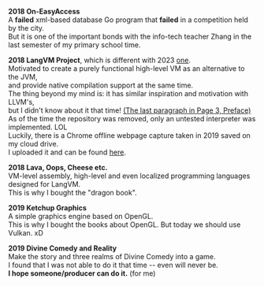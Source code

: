 **2018 On-EasyAccess**<br/>
A **failed** xml-based database Go program that **failed** in a competition held by the city.<br/>
But it is one of the important bonds with the info-tech teacher Zhang in the last semester of my primary school time.

**2018 LangVM Project**, which is different with 2023 [one](https://github.com/langvm/).<br/>
Motivated to create a purely functional high-level VM as an alternative to the JVM,<br/>
and provide native compilation support at the same time.<br/>
The thing beyond my mind is: it has similar inspiration and motivation with LLVM's,<br/>
but I didn't know about it that
time! [(The last paragraph in Page 3, Preface)](https://faculty.sist.shanghaitech.edu.cn/faculty/songfu/course/spring2018/CS131/llvm.pdf)<br/>
As of the time the repository was removed, only an untested interpreter was implemented. LOL<br/>
Luckily, there is a Chrome offline webpage capture taken in 2019 saved on my cloud drive.<br/>
I uploaded it and can be found [here](https://github.com/jellyterra/jellyterra/tree/main/lost-and-found/).

**2018 Lava, Oops, Cheese etc.**<br/>
VM-level assembly, high-level and even localized programming languages designed for LangVM.<br/>
This is why I bought the "dragon book".<br/>

**2019 Ketchup Graphics**<br/>
A simple graphics engine based on OpenGL.<br/>
This is why I bought the books about OpenGL. But today we should use Vulkan. xD

**2019 Divine Comedy and Reality**<br/>
Make the story and three realms of Divine Comedy into a game.<br/>
I found that I was not able to do it that time -- even will never be.<br/>
**I hope someone/producer can do it.** (for me)<br/>
